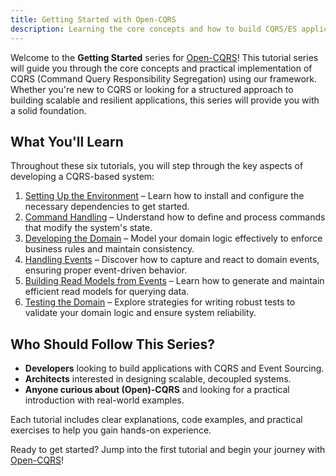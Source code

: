 ```yaml
---
title: Getting Started with Open-CQRS
description: Learning the core concepts and how to build CQRS/ES applications
---
```


Welcome to the __Getting Started__ series for [Open-CQRS](../index.md)! This tutorial series will guide you through the 
core concepts and practical implementation of CQRS (Command Query Responsibility Segregation) using our framework. 
Whether you're new to CQRS or looking for a structured approach to building scalable and resilient applications, 
this series will provide you with a solid foundation.

## What You'll Learn

Throughout these six tutorials, you will step through the key aspects of developing a CQRS-based system:

1. [Setting Up the Environment](01_setup/index.md) – Learn how to install and configure the necessary dependencies to get started.
2. [Command Handling](02_command_handling/index.md) – Understand how to define and process commands that modify the system's state.
3. [Developing the Domain](03_domain_logic/index.md) – Model your domain logic effectively to enforce business rules and maintain consistency.
4. [Handling Events](04_book_reminder/index.md) – Discover how to capture and react to domain events, ensuring proper event-driven behavior.
5. [Building Read Models from Events](05_catalog_projection/index.md) – Learn how to generate and maintain efficient read models for querying data.
6. [Testing the Domain](06_testing/index.md) – Explore strategies for writing robust tests to validate your domain logic and ensure system reliability.

## Who Should Follow This Series?

- **Developers** looking to build applications with CQRS and Event Sourcing.
- **Architects** interested in designing scalable, decoupled systems.
- **Anyone curious about (Open)-CQRS** and looking for a practical introduction with real-world examples.

Each tutorial includes clear explanations, code examples, and practical exercises to help you gain hands-on experience.

Ready to get started? Jump into the first tutorial and begin your journey with [Open-CQRS](../index.md)!

